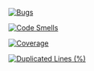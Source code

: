 [![Bugs](https://sonarcloud.io/api/project_badges/measure?project=Jurasz-Jan_ebiznes_client&metric=bugs)](https://sonarcloud.io/summary/new_code?id=Jurasz-Jan_ebiznes_client)

[![Code Smells](https://sonarcloud.io/api/project_badges/measure?project=Jurasz-Jan_ebiznes_client&metric=code_smells)](https://sonarcloud.io/summary/new_code?id=Jurasz-Jan_ebiznes_client)

[![Coverage](https://sonarcloud.io/api/project_badges/measure?project=Jurasz-Jan_ebiznes_client&metric=coverage)](https://sonarcloud.io/summary/new_code?id=Jurasz-Jan_ebiznes_client)

[![Duplicated Lines (%)](https://sonarcloud.io/api/project_badges/measure?project=Jurasz-Jan_ebiznes_client&metric=duplicated_lines_density)](https://sonarcloud.io/summary/new_code?id=Jurasz-Jan_ebiznes_client)